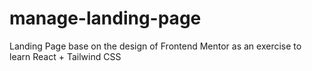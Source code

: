 # manage-landing-page
 Landing Page base on the design of Frontend Mentor as an exercise to learn React + Tailwind CSS
